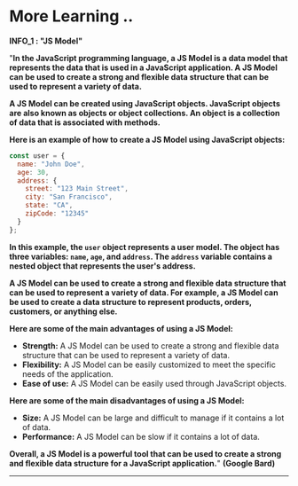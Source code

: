 # More Learning ..

**INFO_1 : "JS Model"**

"**In the JavaScript programming language, a JS Model is a data model that represents the data that is used in a JavaScript application. A JS Model can be used to create a strong and flexible data structure that can be used to represent a variety of data.**

**A JS Model can be created using JavaScript objects. JavaScript objects are also known as objects or object collections. An object is a collection of data that is associated with methods.**

**Here is an example of how to create a JS Model using JavaScript objects:**

```javascript
const user = {
  name: "John Doe",
  age: 30,
  address: {
    street: "123 Main Street",
    city: "San Francisco",
    state: "CA",
    zipCode: "12345"
  }
};
```

**In this example, the `user` object represents a user model. The object has three variables: `name`, `age`, and `address`. The `address` variable contains a nested object that represents the user's address.**

**A JS Model can be used to create a strong and flexible data structure that can be used to represent a variety of data. For example, a JS Model can be used to create a data structure to represent products, orders, customers, or anything else.**

**Here are some of the main advantages of using a JS Model:**

* **Strength:** A JS Model can be used to create a strong and flexible data structure that can be used to represent a variety of data.
* **Flexibility:** A JS Model can be easily customized to meet the specific needs of the application.
* **Ease of use:** A JS Model can be easily used through JavaScript objects.

**Here are some of the main disadvantages of using a JS Model:**

* **Size:** A JS Model can be large and difficult to manage if it contains a lot of data.
* **Performance:** A JS Model can be slow if it contains a lot of data.

**Overall, a JS Model is a powerful tool that can be used to create a strong and flexible data structure for a JavaScript application.**" **(Google Bard)**

---

<br>
